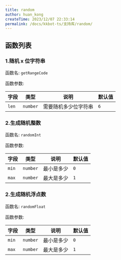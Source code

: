 ```yaml
---
title: random
author: huan_kong
createTime: 2023/12/07 22:33:14
permalink: /docs/kkbot-ts/支持库/random/
---
```


## 函数列表

### 1.随机 x 位字符串

函数名: `getRangeCode`

函数参数:

| 字段  | 类型     | 说明                 | 默认值 |
| ----- | -------- | -------------------- | ------ |
| `len` | `number` | 需要随机多少位字符串 | `6`    |

### 2.生成随机整数

函数名: `randomInt`

函数参数:

| 字段  | 类型     | 说明       | 默认值 |
| ----- | -------- | ---------- | ------ |
| `min` | `number` | 最小是多少 | `0`    |
| `max` | `number` | 最大是多少 | `1`    |

### 2.生成随机浮点数

函数名: `randomFloat`

函数参数:

| 字段  | 类型     | 说明       | 默认值 |
| ----- | -------- | ---------- | ------ |
| `min` | `number` | 最小是多少 | `0`    |
| `max` | `number` | 最大是多少 | `1`    |
